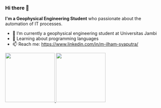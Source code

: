 ### Hi there 👋


**I'm a Geophysical Engineering Student** who passionate about the automation of IT processes.

- 🏫 I’m currently a geophysical engineering student at Universitas Jambi
- 🌱 Learning about programming languages
- 📫 Reach me: https://www.linkedin.com/in/m-ilham-syaputra/  

<p align="left">
<a href="https://github.com/ilhamsyaputra">
  <img height="160em" src="https://github-readme-stats-eight-theta.vercel.app/api?username=ilhamsyaputra&show_icons=true&theme=algolia&include_all_commits=true&count_private=true"/>
  <img height="160em" src="https://github-readme-stats-eight-theta.vercel.app/api/top-langs/?username=ilhamsyaputra&layout=compact&langs_count=8&theme=algolia"/>
</a>
</p>
